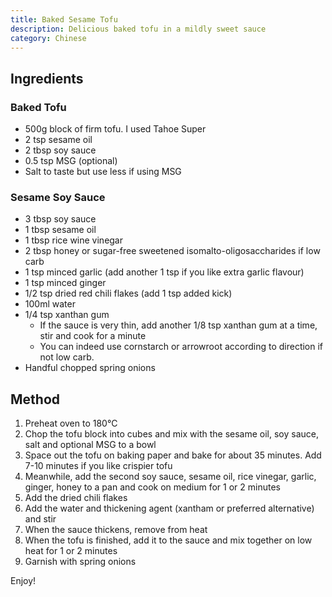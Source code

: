 ```yaml
---
title: Baked Sesame Tofu
description: Delicious baked tofu in a mildly sweet sauce
category: Chinese
---
```


## Ingredients

### Baked Tofu

- 500g block of firm tofu. I used Tahoe Super
- 2 tsp sesame oil
- 2 tbsp soy sauce
- 0.5 tsp MSG (optional)
- Salt to taste but use less if using MSG

### Sesame Soy Sauce

- 3 tbsp soy sauce
- 1 tbsp sesame oil
- 1 tbsp rice wine vinegar
- 2 tbsp honey or sugar-free sweetened isomalto-oligosaccharides if low carb
- 1 tsp minced garlic (add another 1 tsp if you like extra garlic flavour)
- 1 tsp minced ginger
- 1/2 tsp dried red chili flakes (add 1 tsp added kick)
- 100ml water
- 1/4 tsp xanthan gum
  - If the sauce is very thin, add another 1/8 tsp xanthan gum at a time, stir
    and cook for a minute
  - You can indeed use cornstarch or arrowroot according to direction if not low
    carb.
- Handful chopped spring onions

## Method

1. Preheat oven to 180°C
2. Chop the tofu block into cubes and mix with the sesame oil, soy sauce, salt
   and optional MSG to a bowl
3. Space out the tofu on baking paper and bake for about 35 minutes. Add 7-10
   minutes if you like crispier tofu
4. Meanwhile, add the second soy sauce, sesame oil, rice vinegar, garlic,
   ginger, honey to a pan and cook on medium for 1 or 2 minutes
5. Add the dried chili flakes
6. Add the water and thickening agent (xantham or preferred alternative) and
   stir
7. When the sauce thickens, remove from heat
8. When the tofu is finished, add it to the sauce and mix together on low heat
   for 1 or 2 minutes
9. Garnish with spring onions

Enjoy!

